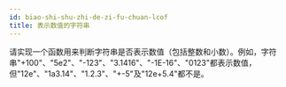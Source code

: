 ```yaml
---
id: biao-shi-shu-zhi-de-zi-fu-chuan-lcof
title: 表示数值的字符串
---
```

请实现一个函数用来判断字符串是否表示数值（包括整数和小数）。例如，字符串&#34;+100&#34;、&#34;5e2&#34;、&#34;-123&#34;、&#34;3.1416&#34;、&#34;-1E-16&#34;、&#34;0123&#34;都表示数值，但&#34;12e&#34;、&#34;1a3.14&#34;、&#34;1.2.3&#34;、&#34;+-5&#34;及&#34;12e+5.4&#34;都不是。

 
